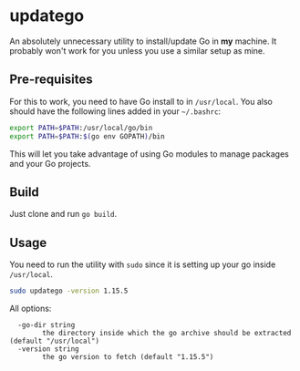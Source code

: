 # updatego

An absolutely unnecessary utility to install/update Go in **my** machine. It probably won't work for you unless you use a similar setup as mine.

## Pre-requisites

For this to work, you need to have Go install to in `/usr/local`. You also should have the following lines added in your `~/.bashrc`:

```bash
export PATH=$PATH:/usr/local/go/bin
export PATH=$PATH:$(go env GOPATH)/bin
```

This will let you take advantage of using Go modules to manage packages and your Go projects.

## Build

Just clone and run `go build`.

## Usage

You need to run the utility with `sudo` since it is setting up your go inside `/usr/local`.

```bash
sudo updatego -version 1.15.5
```

All options:

```plaintext
  -go-dir string
        the directory inside which the go archive should be extracted (default "/usr/local")
  -version string
        the go version to fetch (default "1.15.5")
```

